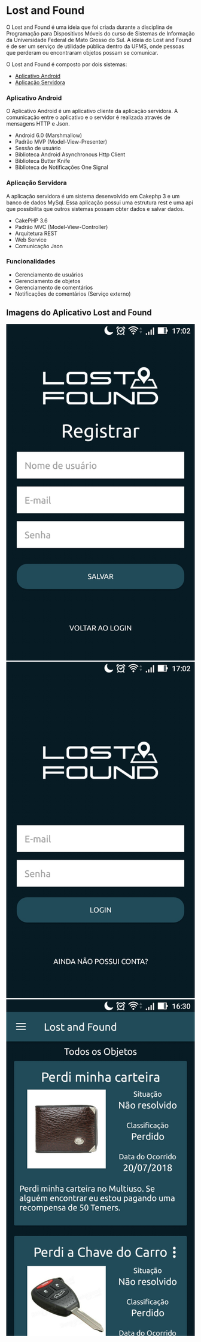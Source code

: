 # Lost and Found

O Lost and Found é uma ideia que foi criada durante a disciplina de Programação para Dispositivos Móveis do curso de Sistemas de Informação da Universidade Federal de Mato Grosso do Sul. A ideia do Lost and Found é de ser um serviço de utilidade pública dentro da UFMS, onde pessoas que perderam ou encontraram objetos possam se comunicar.

O Lost and Found é composto por dois sistemas:

* [Aplicativo Android](https://github.com/michelmotta/monitoring_system/tree/master/subsistema_android)
* [Aplicação Servidora](https://github.com/michelmotta/monitoring_system/tree/master/subsistema_arduino)


### Aplicativo Android

O Aplicativo Android é um aplicativo cliente da aplicação servidora. A comunicação entre o aplicativo e o servidor é realizada através de mensagens HTTP e Json.

* Android 6.0 (Marshmallow)
* Padrão MVP (Model-View-Presenter)
* Sessão de usuário
* Biblioteca Android Asynchronous Http Client
* Biblioteca Butter Knife
* Biblioteca de Notificações One Signal


### Aplicação Servidora

A aplicação servidora é um sistema desenvolvido em Cakephp 3 e um banco de dados MySql. Essa aplicação possui uma estrutura rest e uma api que possibilita que outros sistemas possam obter dados e salvar dados. 

* CakePHP 3.6
* Padrão MVC (Model-View-Controller)
* Arquitetura REST
* Web Service
* Comunicação Json


### Funcionalidades

* Gerenciamento de usuários
* Gerenciamento de objetos
* Gerenciamento de comentários 
* Notificações de comentários (Serviço externo)


## Imagens do Aplicativo Lost and Found

![Imagem do Aplicativo](https://github.com/michelmotta/lost-and-found/blob/master/app1.jpg)
![Imagem do Aplicativo](https://github.com/michelmotta/lost-and-found/blob/master/app2.jpg)
![Imagem do Aplicativo](https://github.com/michelmotta/lost-and-found/blob/master/app3.jpg)